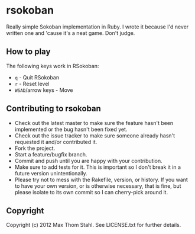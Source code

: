 # rsokoban

Really simple Sokoban implementation in Ruby. I wrote it because I'd never written one and 'cause it's a neat game. Don't judge.

## How to play

The following keys work in RSokoban:

  * `q` - Quit RSokoban
  * `r` - Reset level
  * `WSAD`/arrow keys - Move

## Contributing to rsokoban
 
  * Check out the latest master to make sure the feature hasn't been implemented or the bug hasn't been fixed yet.
  * Check out the issue tracker to make sure someone already hasn't requested it and/or contributed it.
  * Fork the project.
  * Start a feature/bugfix branch.
  * Commit and push until you are happy with your contribution.
  * Make sure to add tests for it. This is important so I don't break it in a future version unintentionally.
  * Please try not to mess with the Rakefile, version, or history. If you want to have your own version, or is otherwise necessary, that is fine, but please isolate to its own commit so I can cherry-pick around it.

## Copyright

Copyright (c) 2012 Max Thom Stahl. See LICENSE.txt for
further details.

